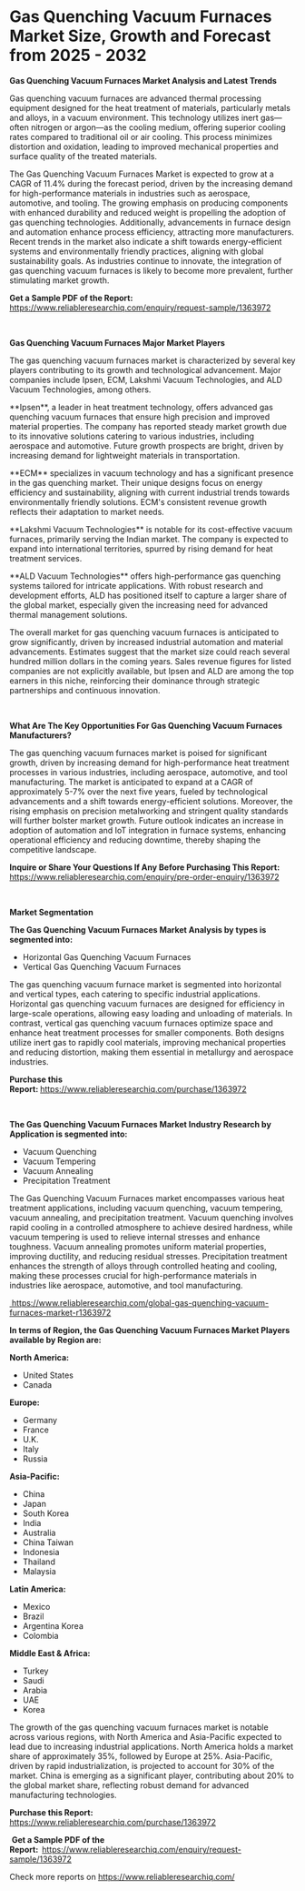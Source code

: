 <p><h1>Gas Quenching Vacuum Furnaces Market Size, Growth and Forecast from 2025 - 2032</h1></p><p><strong>Gas Quenching Vacuum Furnaces Market Analysis and Latest Trends</strong></p>
<p><p>Gas quenching vacuum furnaces are advanced thermal processing equipment designed for the heat treatment of materials, particularly metals and alloys, in a vacuum environment. This technology utilizes inert gas—often nitrogen or argon—as the cooling medium, offering superior cooling rates compared to traditional oil or air cooling. This process minimizes distortion and oxidation, leading to improved mechanical properties and surface quality of the treated materials. </p><p>The Gas Quenching Vacuum Furnaces Market is expected to grow at a CAGR of 11.4% during the forecast period, driven by the increasing demand for high-performance materials in industries such as aerospace, automotive, and tooling. The growing emphasis on producing components with enhanced durability and reduced weight is propelling the adoption of gas quenching technologies. Additionally, advancements in furnace design and automation enhance process efficiency, attracting more manufacturers. Recent trends in the market also indicate a shift towards energy-efficient systems and environmentally friendly practices, aligning with global sustainability goals. As industries continue to innovate, the integration of gas quenching vacuum furnaces is likely to become more prevalent, further stimulating market growth.</p></p>
<p><strong>Get a Sample PDF of the Report:&nbsp;</strong> <a href="https://www.reliableresearchiq.com/enquiry/request-sample/1363972?utm_campaign=3066&utm_medium=2&utm_source=Github&utm_content=ia&utm_term=12042025&utm_id=gas-quenching-vacuum-furnaces">https://www.reliableresearchiq.com/enquiry/request-sample/1363972</a></p>
<p>&nbsp;</p>
<p><strong>Gas Quenching Vacuum Furnaces Major Market Players</strong></p>
<p><p>The gas quenching vacuum furnaces market is characterized by several key players contributing to its growth and technological advancement. Major companies include Ipsen, ECM, Lakshmi Vacuum Technologies, and ALD Vacuum Technologies, among others.</p><p>**Ipsen**, a leader in heat treatment technology, offers advanced gas quenching vacuum furnaces that ensure high precision and improved material properties. The company has reported steady market growth due to its innovative solutions catering to various industries, including aerospace and automotive. Future growth prospects are bright, driven by increasing demand for lightweight materials in transportation.</p><p>**ECM** specializes in vacuum technology and has a significant presence in the gas quenching market. Their unique designs focus on energy efficiency and sustainability, aligning with current industrial trends towards environmentally friendly solutions. ECM's consistent revenue growth reflects their adaptation to market needs.</p><p>**Lakshmi Vacuum Technologies** is notable for its cost-effective vacuum furnaces, primarily serving the Indian market. The company is expected to expand into international territories, spurred by rising demand for heat treatment services.</p><p>**ALD Vacuum Technologies** offers high-performance gas quenching systems tailored for intricate applications. With robust research and development efforts, ALD has positioned itself to capture a larger share of the global market, especially given the increasing need for advanced thermal management solutions.</p><p>The overall market for gas quenching vacuum furnaces is anticipated to grow significantly, driven by increased industrial automation and material advancements. Estimates suggest that the market size could reach several hundred million dollars in the coming years. Sales revenue figures for listed companies are not explicitly available, but Ipsen and ALD are among the top earners in this niche, reinforcing their dominance through strategic partnerships and continuous innovation.</p></p>
<p>&nbsp;</p>
<p><strong>What Are The Key Opportunities For Gas Quenching Vacuum Furnaces Manufacturers?</strong></p>
<p><p>The gas quenching vacuum furnaces market is poised for significant growth, driven by increasing demand for high-performance heat treatment processes in various industries, including aerospace, automotive, and tool manufacturing. The market is anticipated to expand at a CAGR of approximately 5-7% over the next five years, fueled by technological advancements and a shift towards energy-efficient solutions. Moreover, the rising emphasis on precision metalworking and stringent quality standards will further bolster market growth. Future outlook indicates an increase in adoption of automation and IoT integration in furnace systems, enhancing operational efficiency and reducing downtime, thereby shaping the competitive landscape.</p></p>
<p><strong>Inquire or Share Your Questions If Any Before Purchasing This Report:</strong> <a href="https://www.reliableresearchiq.com/enquiry/pre-order-enquiry/1363972?utm_campaign=3066&utm_medium=2&utm_source=Github&utm_content=ia&utm_term=12042025&utm_id=gas-quenching-vacuum-furnaces">https://www.reliableresearchiq.com/enquiry/pre-order-enquiry/1363972</a></p>
<p>&nbsp;</p>
<p><strong>Market Segmentation</strong></p>
<p><strong>The Gas Quenching Vacuum Furnaces Market Analysis by types is segmented into:</strong></p>
<p><ul><li>Horizontal Gas Quenching Vacuum Furnaces</li><li>Vertical Gas Quenching Vacuum Furnaces</li></ul></p>
<p><p>The gas quenching vacuum furnace market is segmented into horizontal and vertical types, each catering to specific industrial applications. Horizontal gas quenching vacuum furnaces are designed for efficiency in large-scale operations, allowing easy loading and unloading of materials. In contrast, vertical gas quenching vacuum furnaces optimize space and enhance heat treatment processes for smaller components. Both designs utilize inert gas to rapidly cool materials, improving mechanical properties and reducing distortion, making them essential in metallurgy and aerospace industries.</p></p>
<p><strong>Purchase this Report:&nbsp;</strong><a href="https://www.reliableresearchiq.com/purchase/1363972?utm_campaign=3066&utm_medium=2&utm_source=Github&utm_content=ia&utm_term=12042025&utm_id=gas-quenching-vacuum-furnaces">https://www.reliableresearchiq.com/purchase/1363972</a></p>
<p>&nbsp;</p>
<p><strong>The Gas Quenching Vacuum Furnaces Market Industry Research by Application is segmented into:</strong></p>
<p><ul><li>Vacuum Quenching</li><li>Vacuum Tempering</li><li>Vacuum Annealing</li><li>Precipitation Treatment</li></ul></p>
<p><p>The Gas Quenching Vacuum Furnaces market encompasses various heat treatment applications, including vacuum quenching, vacuum tempering, vacuum annealing, and precipitation treatment. Vacuum quenching involves rapid cooling in a controlled atmosphere to achieve desired hardness, while vacuum tempering is used to relieve internal stresses and enhance toughness. Vacuum annealing promotes uniform material properties, improving ductility, and reducing residual stresses. Precipitation treatment enhances the strength of alloys through controlled heating and cooling, making these processes crucial for high-performance materials in industries like aerospace, automotive, and tool manufacturing.</p></p>
<p><a href="https://www.reliableresearchiq.com/global-gas-quenching-vacuum-furnaces-market-r1363972?utm_campaign=3066&utm_medium=2&utm_source=Github&utm_content=ia&utm_term=12042025&utm_id=gas-quenching-vacuum-furnaces">&nbsp;https://www.reliableresearchiq.com/global-gas-quenching-vacuum-furnaces-market-r1363972</a></p>
<p><strong>In terms of Region, the Gas Quenching Vacuum Furnaces Market Players available by Region are:</strong></p>
<p>
    <p> <strong> North America: </strong>
        <ul>
            <li>United States</li>
            <li>Canada</li>
        </ul>
        </p> 
    <p> <strong> Europe: </strong>
        <ul>
            <li>Germany</li>
            <li>France</li>
            <li>U.K.</li>
            <li>Italy</li>
            <li>Russia</li>
        </ul>
        </p> 
    <p> <strong> Asia-Pacific: </strong>
        <ul>
            <li>China</li>
            <li>Japan</li>
            <li>South Korea</li>
            <li>India</li>
            <li>Australia</li>
            <li>China Taiwan</li>
            <li>Indonesia</li>
            <li>Thailand</li>
            <li>Malaysia</li>
        </ul>
        </p> 
    <p> <strong> Latin America: </strong>
        <ul>
            <li>Mexico</li>
            <li>Brazil</li>
            <li>Argentina Korea</li>
            <li>Colombia</li>
        </ul>
        </p> 
    <p> <strong> Middle East & Africa: </strong>
        <ul>
            <li>Turkey</li>
            <li>Saudi</li>
            <li>Arabia</li>
            <li>UAE</li>
            <li>Korea</li>
        </ul>
    </p>
    </p>
<p><p>The growth of the gas quenching vacuum furnaces market is notable across various regions, with North America and Asia-Pacific expected to lead due to increasing industrial applications. North America holds a market share of approximately 35%, followed by Europe at 25%. Asia-Pacific, driven by rapid industrialization, is projected to account for 30% of the market. China is emerging as a significant player, contributing about 20% to the global market share, reflecting robust demand for advanced manufacturing technologies.</p></p>
<p><strong>Purchase this Report: </strong><a href="https://www.reliableresearchiq.com/purchase/1363972?utm_campaign=3066&utm_medium=2&utm_source=Github&utm_content=ia&utm_term=12042025&utm_id=gas-quenching-vacuum-furnaces">https://www.reliableresearchiq.com/purchase/1363972</a></p>
<p>&nbsp;<strong>Get a Sample PDF of the Report:&nbsp;&nbsp;</strong><a href="https://www.reliableresearchiq.com/enquiry/request-sample/1363972?utm_campaign=3066&utm_medium=2&utm_source=Github&utm_content=ia&utm_term=12042025&utm_id=gas-quenching-vacuum-furnaces">https://www.reliableresearchiq.com/enquiry/request-sample/1363972</a></p>
<p><strong></strong></p>
<p>Check more reports on <a href="https://www.reliableresearchiq.com/?utm_campaign=3066&utm_medium=2&utm_source=Github&utm_content=ia&utm_term=12042025&utm_id=gas-quenching-vacuum-furnaces">https://www.reliableresearchiq.com/</a></p>